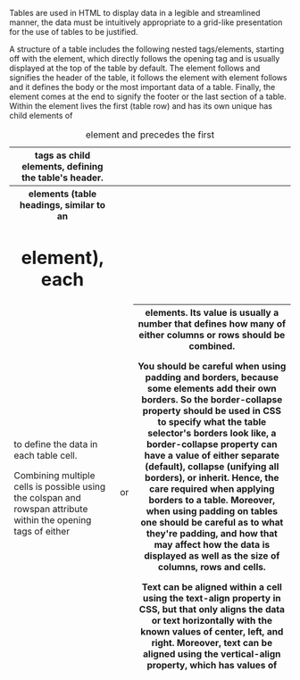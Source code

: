 Tables are used in HTML to display data in a legible and streamlined manner, the data must be intuitively appropriate to a grid-like presentation for the use of tables to be justified.

A structure of a table includes the following nested tags/elements, starting off with the <caption> element, which directly follows the opening <table> tag and is usually displayed at the top of the table by default. The <thead> element follows and signifies the header of the table, it follows the <caption> element and precedes the first <tr> element with <th> tags as child elements, defining the table's header. <tbody> element follows and it defines the body or the most important data of a table. Finally, the <tfoot> element comes at the end to signify the footer or the last section of a table. Within the <thead> element lives the first <tr> (table row) and has its own unique <th> elements (table headings, similar to an <h1> element), each <tr> has child elements of <td> to define the data in each table cell.

Combining multiple cells is possible using the colspan and rowspan attribute within the opening tags of either <td> or <th> elements. Its value is usually a number that defines how many of either columns or rows should be combined.

You should be careful when using padding and borders, because some elements add their own borders. So the border-collapse property should be used in CSS to specify what the table selector's borders look like, a border-collapse property can have a value of either separate (default), collapse (unifying all borders), or inherit. Hence, the care required when applying borders to a table. Moreover, when using padding on tables one should be careful as to what they're padding, and how that may affect how the data is displayed as well as the size of columns, rows and cells.

Text can be aligned within a cell using the text-align property in CSS, but that only aligns the data or text horizontally with the known values of center, left, and right. Moreover, text can be aligned using the vertical-align property, which has values of 
